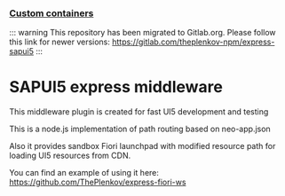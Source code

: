 ### [Custom containers](https://github.com/markdown-it/markdown-it-container)

::: warning
This repository has been migrated to Gitlab.org. Please follow this link for newer versions:
https://gitlab.com/theplenkov-npm/express-sapui5
:::

# SAPUI5 express middleware

This middleware plugin is created for fast UI5 development and testing

This is a node.js implementation of path routing based on neo-app.json

Also it provides sandbox Fiori launchpad with modified resource path for loading UI5 resources from CDN.

You can find an example of using it here:
https://github.com/ThePlenkov/express-fiori-ws
